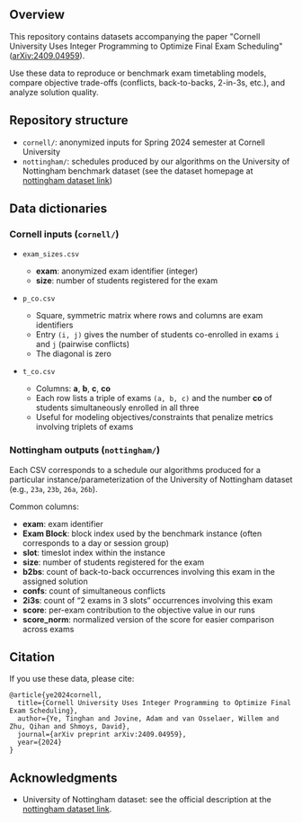 ## Overview
This repository contains datasets accompanying the paper "Cornell University Uses Integer Programming to Optimize Final Exam Scheduling" ([arXiv:2409.04959](https://arxiv.org/abs/2409.04959)).

Use these data to reproduce or benchmark exam timetabling models, compare objective trade-offs (conflicts, back-to-backs, 2-in-3s, etc.), and analyze solution quality.

## Repository structure
- `cornell/`: anonymized inputs for Spring 2024 semester at Cornell University
- `nottingham/`: schedules produced by our algorithms on the University of Nottingham benchmark dataset (see the dataset homepage at [nottingham dataset link](https://people.cs.nott.ac.uk/pszrq/data.htm))

## Data dictionaries

### Cornell inputs (`cornell/`)
- `exam_sizes.csv`
  - **exam**: anonymized exam identifier (integer)
  - **size**: number of students registered for the exam

- `p_co.csv`
  - Square, symmetric matrix where rows and columns are exam identifiers
  - Entry `(i, j)` gives the number of students co-enrolled in exams `i` and `j` (pairwise conflicts)
  - The diagonal is zero

- `t_co.csv`
  - Columns: **a**, **b**, **c**, **co**
  - Each row lists a triple of exams `(a, b, c)` and the number **co** of students simultaneously enrolled in all three
  - Useful for modeling objectives/constraints that penalize metrics involving triplets of exams

### Nottingham outputs (`nottingham/`)
Each CSV corresponds to a schedule our algorithms produced for a particular instance/parameterization of the University of Nottingham dataset (e.g., `23a`, `23b`, `26a`, `26b`).

Common columns:
- **exam**: exam identifier
- **Exam Block**: block index used by the benchmark instance (often corresponds to a day or session group)
- **slot**: timeslot index within the instance
- **size**: number of students registered for the exam
- **b2bs**: count of back-to-back occurrences involving this exam in the assigned solution
- **confs**: count of simultaneous conflicts
- **2i3s**: count of “2 exams in 3 slots” occurrences involving this exam
- **score**: per-exam contribution to the objective value in our runs
- **score_norm**: normalized version of the score for easier comparison across exams

## Citation
If you use these data, please cite:

```
@article{ye2024cornell,
  title={Cornell University Uses Integer Programming to Optimize Final Exam Scheduling},
  author={Ye, Tinghan and Jovine, Adam and van Osselaer, Willem and Zhu, Qihan and Shmoys, David},
  journal={arXiv preprint arXiv:2409.04959},
  year={2024}
}
```

## Acknowledgments
- University of Nottingham dataset: see the official description at the [nottingham dataset link](https://people.cs.nott.ac.uk/pszrq/data.htm).
